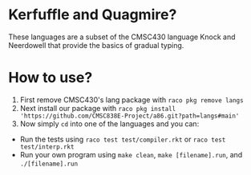 # Kerfuffle and Quagmire?
These languages are a subset of the CMSC430 language Knock and Neerdowell that provide the basics of gradual typing. 

# How to use?
1. First remove CMSC430's lang package with ``raco pkg remove langs``
2. Next install our package with ``raco pkg install 'https://github.com/CMSC838E-Project/a86.git?path=langs#main'``
3. Now simply ``cd`` into one of the languages and you can:
* Run the tests using ``raco test test/compiler.rkt`` or ``raco test test/interp.rkt``
* Run your own program using ``make clean``, ``make [filename].run``, and ``./[filename].run``
